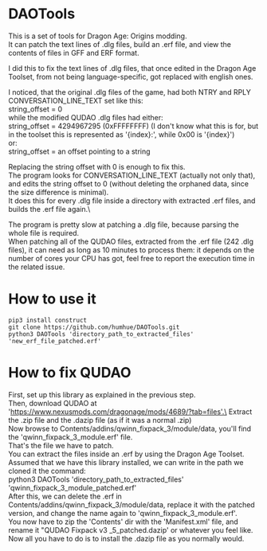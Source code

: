 # DAOTools
This is a set of tools for Dragon Age: Origins modding.\
It can patch the text lines of .dlg files, build an .erf file, and view the contents of files in GFF and ERF format.

I did this to fix the text lines of .dlg files, that once edited in the Dragon Age Toolset, from not being language-specific, got replaced with english ones.

I noticed, that the original .dlg files of the game, had both NTRY and RPLY CONVERSATION_LINE_TEXT set like this:\
    string_offset = 0\
while the modified QUDAO .dlg files had either:\
    string_offset = 4294967295 (0xFFFFFFFF) (I don't know what this is for, but in the toolset this is represented as '{index}:', while 0x00 is '{index}')\
    or:\
    string_offset = an offset pointing to a string

Replacing the string offset with 0 is enough to fix this.\
The program looks for CONVERSATION_LINE_TEXT (actually not only that), and edits the string offset to 0 (without deleting the orphaned data, since the size difference is minimal).\
It does this for every .dlg file inside a directory with extracted .erf files, and builds the .erf file again.\

The program is pretty slow at patching a .dlg file, because parsing the whole file is required.\
When patching all of the QUDAO files, extracted from the .erf file (242 .dlg files), it can need as long as 10 minutes to process them: it depends on the number of cores your CPU has got, feel free to report the execution time in the related issue. 

# How to use it
    pip3 install construct
    git clone https://github.com/humhue/DAOTools.git
    python3 DAOTools 'directory_path_to_extracted_files' 'new_erf_file_patched.erf'

# How to fix QUDAO
First, set up this library as explained in the previous step.\
Then, download QUDAO at 'https://www.nexusmods.com/dragonage/mods/4689/?tab=files'.\
Extract the .zip file and the .dazip file (as if it was a normal .zip)\
Now browse to Contents/addins/qwinn_fixpack_3/module/data, you'll find the 'qwinn_fixpack_3_module.erf' file.\
That's the file we have to patch.\
You can extract the files inside an .erf by using the Dragon Age Toolset.\
Assumed that we have this library installed, we can write in the path we cloned it the command:\
    python3 DAOTools 'directory_path_to_extracted_files' 'qwinn_fixpack_3_module_patched.erf'\
After this, we can delete the .erf in Contents/addins/qwinn_fixpack_3/module/data, replace it with the patched version, and change the name again to 'qwinn_fixpack_3_module.erf'.\
You now have to zip the 'Contents' dir with the 'Manifest.xml' file, and rename it "QUDAO Fixpack v3
_5_patched.dazip' or whatever you feel like.
Now all you have to do is to install the .dazip file as you normally would.
